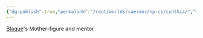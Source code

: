 ```yaml
---
{"dg-publish":true,"permalink":"/root/worlds/caermor/np-cs/cynthia/","tags":["Chaia"]}
---
```


[Blaque](Blaque.md)'s Mother-figure and mentor